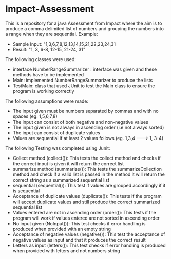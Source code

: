 # Impact-Assessment

This is a repository for a java Assessment from Impact where the aim is to produce a comma delimited list of numbers and grouping the numbers into a range when they are sequential.
Example:  
* Sample Input: "1,3,6,7,8,12,13,14,15,21,22,23,24,31
* Result: "1, 3, 6-8, 12-15, 21-24, 31"

The following classes were used:
- interface NumberRangeSummarizer : interface was given and these methods have to be implemented
- Main: implemented NumberRangeSummarizer to produce the lists
- TestMain: class that used JUnit to test the Main class to ensure the program is working correctly

The following assumptions were made:
- The input given must be numbers separated by commas and with no spaces (eg. 1,5,6,7,8)
- The input can consist of both negative and non-negative values
- The input given is not always in ascending order (i.e not always sorted)
- The input can consist of duplicate values
- Values are sequential if at least 2 values follows (eg. 1,3,4  ---> 1, 3-4)

The following Testing was completed using Junit:

- Collect method (collect()):
  This tests the collect method and checks if the correct input is given it will return the correct list
- summarize method (summarize()):
  This tests the summarizeCollection method and check if a valid list is passed in the method it will return the correct string as a summarized sequential list
- sequential (sequential()):
  This test if values are grouped accordingly if it is sequential
- Acceptance of duplicate values (duplicate()):
  This tests if the program will accept duplicate values and still produce the correct summarized sequential list
- Values entered are not in ascending order (order()):
  This tests if the program will work if values entered are not sorted in ascending order  
- No input given (NoInput()):
  This test checks if error handling is produced when provided with an empty string
- Acceptance of negative values (negative()):
  This test the acceptance of negative values as input and that it produces the correct result
- Letters as input (letters()):
  This test checks if error handling is produced when provided with letters and not numbers string
